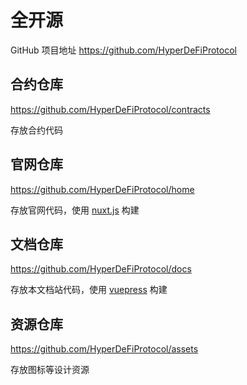 # 全开源

GitHub 项目地址 https://github.com/HyperDeFiProtocol

## 合约仓库

https://github.com/HyperDeFiProtocol/contracts

存放合约代码

## 官网仓库

https://github.com/HyperDeFiProtocol/home

存放官网代码，使用 [nuxt.js](https://nuxtjs.org/) 构建

## 文档仓库

https://github.com/HyperDeFiProtocol/docs

存放本文档站代码，使用 [vuepress](https://vuepress.vuejs.org/) 构建

## 资源仓库

https://github.com/HyperDeFiProtocol/assets

存放图标等设计资源
